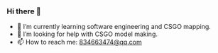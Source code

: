 ### Hi there 👋


- 🔭 I’m currently learning software engineering and CSGO mapping.
- 🤔 I’m looking for help with CSGO model making.
- 📫 How to reach me: 834663474@qq.com


